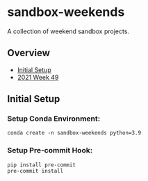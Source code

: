 # sandbox-weekends

A collection of weekend sandbox projects.

## Overview

- [Initial Setup](#initial-setup)
- [2021 Week 49](./2021-week-49/README.md)

## Initial Setup

### Setup Conda Environment:

```
conda create -n sandbox-weekends python=3.9
```

### Setup Pre-commit Hook:

```
pip install pre-commit
pre-commit install
```
